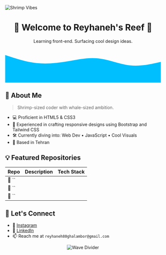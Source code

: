 ![Shrimp Vibes](https://reyhaneh-gh.github.io/shrimp-wave-site/)

<h1 align="center">🦐 Welcome to Reyhaneh's Reef 🦐</h1>
<p align="center">Learning front-end. Surfacing cool design ideas.</p>

[<svg xmlns="http://www.w3.org/2000/svg" viewBox="0 0 1440 320">
  <path fill="#00bfff" fill-opacity="1" d="M0,64L48,80C96,96,192,128,288,138.7C384,149,480,139,576,122.7C672,107,768,85,864,96C960,107,1056,149,1152,160C1248,171,1344,149,1392,138.7L1440,128L1440,320L1392,320C1344,320,1248,320,1152,320C1056,320,960,320,864,320C768,320,672,320,576,320C480,320,384,320,288,320C192,320,96,320,48,320L0,320Z"></path>
</svg>](https://github.com/reyhanneh-gh/shrimp-wave-site/blob/main/shrimp-wave.png?raw=true)

## 🌊 About Me

> Shrimp-sized coder with whale-sized ambition. <br>

- 💻 Proficient in HTML5 & CSS3
- 📱 Experienced in crafting responsive designs using Bootstrap and Tailwind CSS
- 🛠️ Currently diving into: Web Dev • JavaScript  • Cool Visuals
- 📍 Based in Tehran
  
## 💡 Featured Repositories

| Repo | Description | Tech Stack |
|------|-------------|------------|
| 🧂 `` |  |  |
| 🐠 `` |  |  |
| 🦐 `` |  |  |

## 🐾 Let's Connect

- 🐤 [Instagram](https://www.instagram.com/reyhaneh.alt/)
- 🌿 [LinkedIn](https://www.linkedin.com/in/reyhaneh-ghalambor-76a889368)
- 📫 Reach me at `reyhaneh80ghalambor@gmail.com`

<!-- Another divider -->
<p align="center">
  <img src="https://raw.githubusercontent.com/andreasbm/readme/master/assets/waves/wave5.svg" alt="Wave Divider">
</p>
